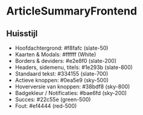 # ArticleSummaryFrontend

## Huisstijl

- Hoofdachtergrond: #f8fafc (slate-50)
- Kaarten & Modals: #ffffff (White)
- Borders & deviders: #e2e8f0 (slate-200)
- Headers, sidemenu, titels: #1e293b (slate-800)
- Standaard tekst: #334155 (slate-700)
- Actieve knoppen: #0ea5e9 (sky-500)
- Hoverversie van knoppen: #38bdf8 (sky-800)
- Badgekleur / Notificaties: #bae6fd (sky-200)
- Succes: #22c55e (green-500)
- Fout: #ef4444 (red-500)
